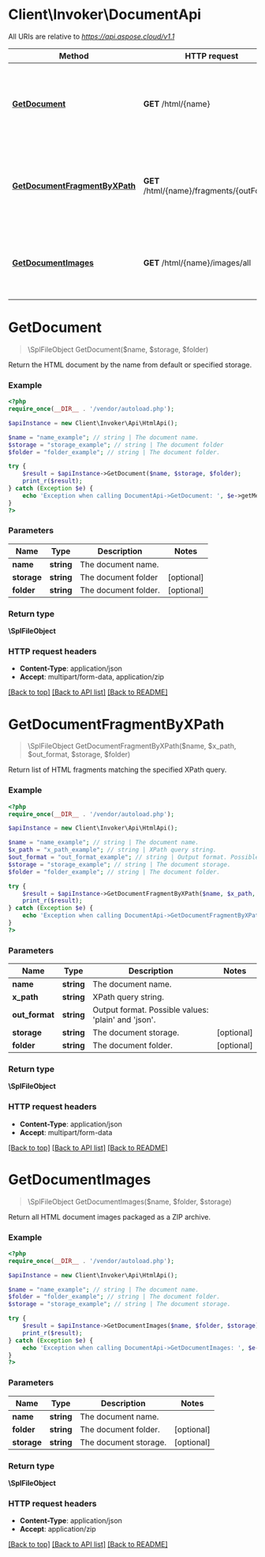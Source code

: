 # Client\Invoker\DocumentApi

All URIs are relative to *https://api.aspose.cloud/v1.1*

Method | HTTP request | Description
------------- | ------------- | -------------
[**GetDocument**](DocumentApi.md#GetDocument) | **GET** /html/{name} | Return the HTML document by the name from default or specified storage.
[**GetDocumentFragmentByXPath**](DocumentApi.md#GetDocumentFragmentByXPath) | **GET** /html/{name}/fragments/{outFormat} | Return list of HTML fragments matching the specified XPath query.
[**GetDocumentImages**](DocumentApi.md#GetDocumentImages) | **GET** /html/{name}/images/all | Return all HTML document images packaged as a ZIP archive.


# **GetDocument**
> \SplFileObject GetDocument($name, $storage, $folder)

Return the HTML document by the name from default or specified storage.

### Example
```php
<?php
require_once(__DIR__ . '/vendor/autoload.php');

$apiInstance = new Client\Invoker\Api\HtmlApi();

$name = "name_example"; // string | The document name.
$storage = "storage_example"; // string | The document folder
$folder = "folder_example"; // string | The document folder.

try {
    $result = $apiInstance->GetDocument($name, $storage, $folder);
    print_r($result);
} catch (Exception $e) {
    echo 'Exception when calling DocumentApi->GetDocument: ', $e->getMessage(), PHP_EOL;
}
?>
```

### Parameters

Name | Type | Description  | Notes
------------- | ------------- | ------------- | -------------
 **name** | **string**| The document name. |
 **storage** | **string**| The document folder | [optional]
 **folder** | **string**| The document folder. | [optional]

### Return type

**\SplFileObject**

### HTTP request headers

 - **Content-Type**: application/json
 - **Accept**: multipart/form-data, application/zip

[[Back to top]](#) [[Back to API list]](../../README.md#documentation-for-api-endpoints) [[Back to README]](../../README.md)

# **GetDocumentFragmentByXPath**
> \SplFileObject GetDocumentFragmentByXPath($name, $x_path, $out_format, $storage, $folder)

Return list of HTML fragments matching the specified XPath query.

### Example
```php
<?php
require_once(__DIR__ . '/vendor/autoload.php');

$apiInstance = new Client\Invoker\Api\HtmlApi();

$name = "name_example"; // string | The document name.
$x_path = "x_path_example"; // string | XPath query string.
$out_format = "out_format_example"; // string | Output format. Possible values: 'plain' and 'json'.
$storage = "storage_example"; // string | The document storage.
$folder = "folder_example"; // string | The document folder.

try {
    $result = $apiInstance->GetDocumentFragmentByXPath($name, $x_path, $out_format, $storage, $folder);
    print_r($result);
} catch (Exception $e) {
    echo 'Exception when calling DocumentApi->GetDocumentFragmentByXPath: ', $e->getMessage(), PHP_EOL;
}
?>
```

### Parameters

Name | Type | Description  | Notes
------------- | ------------- | ------------- | -------------
 **name** | **string**| The document name. |
 **x_path** | **string**| XPath query string. |
 **out_format** | **string**| Output format. Possible values: &#39;plain&#39; and &#39;json&#39;. |
 **storage** | **string**| The document storage. | [optional]
 **folder** | **string**| The document folder. | [optional]

### Return type

**\SplFileObject**

### HTTP request headers

 - **Content-Type**: application/json
 - **Accept**: multipart/form-data

[[Back to top]](#) [[Back to API list]](../../README.md#documentation-for-api-endpoints)  [[Back to README]](../../README.md)

# **GetDocumentImages**
> \SplFileObject GetDocumentImages($name, $folder, $storage)

Return all HTML document images packaged as a ZIP archive.

### Example
```php
<?php
require_once(__DIR__ . '/vendor/autoload.php');

$apiInstance = new Client\Invoker\Api\HtmlApi();

$name = "name_example"; // string | The document name.
$folder = "folder_example"; // string | The document folder.
$storage = "storage_example"; // string | The document storage.

try {
    $result = $apiInstance->GetDocumentImages($name, $folder, $storage);
    print_r($result);
} catch (Exception $e) {
    echo 'Exception when calling DocumentApi->GetDocumentImages: ', $e->getMessage(), PHP_EOL;
}
?>
```

### Parameters

Name | Type | Description  | Notes
------------- | ------------- | ------------- | -------------
 **name** | **string**| The document name. |
 **folder** | **string**| The document folder. | [optional]
 **storage** | **string**| The document storage. | [optional]

### Return type

**\SplFileObject**

### HTTP request headers

 - **Content-Type**: application/json
 - **Accept**: application/zip

[[Back to top]](#) [[Back to API list]](../../README.md#documentation-for-api-endpoints)  [[Back to README]](../../README.md)

